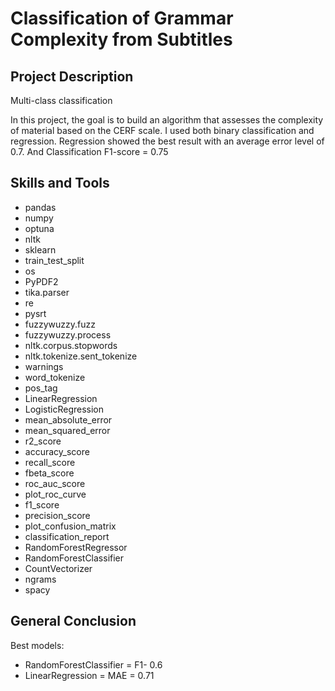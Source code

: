 # Classification of Grammar Complexity from Subtitles

## Project Description
Multi-class classification

In this project, the goal is to build an algorithm that assesses the complexity of material based on the CERF scale. I used both binary classification and regression. Regression showed the best result with an average error level of 0.7. And Classification F1-score = 0.75

## Skills and Tools
* pandas
* numpy
* optuna
* nltk
* sklearn
* train_test_split
* os
* PyPDF2
* tika.parser
* re
* pysrt
* fuzzywuzzy.fuzz
* fuzzywuzzy.process
* nltk.corpus.stopwords
* nltk.tokenize.sent_tokenize
* warnings
* word_tokenize
* pos_tag
* LinearRegression
* LogisticRegression
* mean_absolute_error
* mean_squared_error
* r2_score
* accuracy_score
* recall_score
* fbeta_score
* roc_auc_score
* plot_roc_curve
* f1_score
* precision_score
* plot_confusion_matrix
* classification_report
* RandomForestRegressor
* RandomForestClassifier
* CountVectorizer
* ngrams
* spacy

## General Conclusion
Best models:
* RandomForestClassifier = F1- 0.6
* LinearRegression = MAE = 0.71

